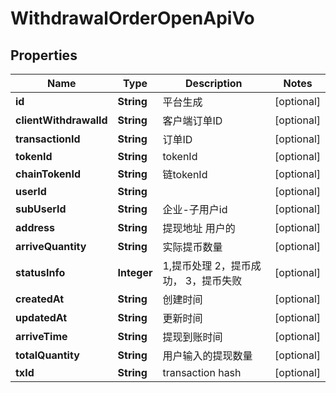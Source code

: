 

# WithdrawalOrderOpenApiVo

## Properties

Name | Type | Description | Notes
------------ | ------------- | ------------- | -------------
**id** | **String** | 平台生成 |  [optional]
**clientWithdrawalId** | **String** | 客户端订单ID |  [optional]
**transactionId** | **String** | 订单ID |  [optional]
**tokenId** | **String** | tokenId |  [optional]
**chainTokenId** | **String** | 链tokenId |  [optional]
**userId** | **String** |  |  [optional]
**subUserId** | **String** | 企业-子用户id |  [optional]
**address** | **String** | 提现地址 用户的 |  [optional]
**arriveQuantity** | **String** | 实际提币数量 |  [optional]
**statusInfo** | **Integer** | 1,提币处理  2，提币成功， 3，提币失败 |  [optional]
**createdAt** | **String** | 创建时间 |  [optional]
**updatedAt** | **String** | 更新时间 |  [optional]
**arriveTime** | **String** | 提现到账时间 |  [optional]
**totalQuantity** | **String** | 用户输入的提现数量 |  [optional]
**txId** | **String** | transaction hash |  [optional]



